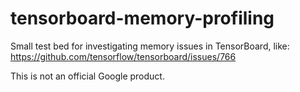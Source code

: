 # tensorboard-memory-profiling

Small test bed for investigating memory issues in TensorBoard, like:
<https://github.com/tensorflow/tensorboard/issues/766>

This is not an official Google product.
